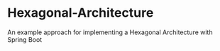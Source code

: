 # Hexagonal-Architecture
An example approach for implementing a Hexagonal Architecture with Spring Boot
